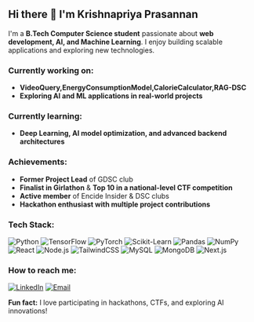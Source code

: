 ## Hi there 👋 I'm Krishnapriya Prasannan

I'm a **B.Tech Computer Science student** passionate about **web development, AI, and Machine Learning**. I enjoy building scalable applications and exploring new technologies.

###  Currently working on:
- **VideoQuery,EnergyConsumptionModel,CalorieCalculator,RAG-DSC**
- **Exploring AI and ML applications in real-world projects**

###  Currently learning:
- **Deep Learning, AI model optimization, and advanced backend architectures**

###  Achievements:
- **Former Project Lead** of GDSC club
- **Finalist in Girlathon** & **Top 10 in a national-level CTF competition**
- **Active member** of Encide Insider & DSC clubs
- **Hackathon enthusiast with multiple project contributions**

###  Tech Stack:
![Python](https://img.shields.io/badge/Python-3776AB?style=for-the-badge&logo=python&logoColor=white)
![TensorFlow](https://img.shields.io/badge/TensorFlow-FF6F00?style=for-the-badge&logo=tensorflow&logoColor=white)
![PyTorch](https://img.shields.io/badge/PyTorch-EE4C2C?style=for-the-badge&logo=pytorch&logoColor=white)
![Scikit-Learn](https://img.shields.io/badge/Scikit--Learn-F7931E?style=for-the-badge&logo=scikit-learn&logoColor=white)
![Pandas](https://img.shields.io/badge/Pandas-150458?style=for-the-badge&logo=pandas&logoColor=white)
![NumPy](https://img.shields.io/badge/NumPy-013243?style=for-the-badge&logo=numpy&logoColor=white)
![React](https://img.shields.io/badge/React-20232A?style=for-the-badge&logo=react&logoColor=61DAFB)
![Node.js](https://img.shields.io/badge/Node.js-43853D?style=for-the-badge&logo=node.js&logoColor=white)
![TailwindCSS](https://img.shields.io/badge/Tailwind_CSS-38B2AC?style=for-the-badge&logo=tailwind-css&logoColor=white)
![MySQL](https://img.shields.io/badge/MySQL-4479A1?style=for-the-badge&logo=mysql&logoColor=white)
![MongoDB](https://img.shields.io/badge/MongoDB-4EA94B?style=for-the-badge&logo=mongodb&logoColor=white)
![Next.js](https://img.shields.io/badge/Next.js-000000?style=for-the-badge&logo=next.js&logoColor=white)

###  How to reach me:
[![LinkedIn](https://img.shields.io/badge/LinkedIn-0A66C2?style=for-the-badge&logo=linkedin&logoColor=white)](https://linkedin.com/in/krishnapriya-prasannan)
[![Email](https://img.shields.io/badge/Email-D14836?style=for-the-badge&logo=gmail&logoColor=white)](mailto:krishnapriyaprasannan1@gmail.com)

 **Fun fact:** I love participating in hackathons, CTFs, and exploring AI innovations! 
